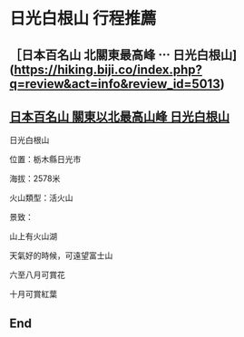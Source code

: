 # 日光白根山 行程推薦

## ［日本百名山 北關東最高峰 ⋯ 日光白根山](https://hiking.biji.co/index.php?q=review&act=info&review_id=5013)

## [日本百名山 關東以北最高山峰 日光白根山](https://fitz.hk/sports/hiking/%E6%97%A5%E6%9C%AC%E7%99%BE%E5%90%8D%E5%B1%B1-%E9%97%9C%E6%9D%B1%E4%BB%A5%E5%8C%97%E6%9C%80%E9%AB%98%E5%B1%B1%E5%B3%B0-%E6%97%A5%E5%85%89%E7%99%BD%E6%A0%B9%E5%B1%B1/)
日光白根山

位置：栃木縣日光市

海拔：2578米

火山類型：活火山

景致：

山上有火山湖

天氣好的時候，可遠望富士山

六至八月可賞花

十月可賞紅葉


## End
